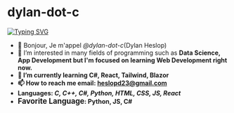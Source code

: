<h1>dylan-dot-c</h1>
<a href="https://git.io/typing-svg"><img src="https://readme-typing-svg.demolab.com?font=Love+Ya+Like+A+Sister&size=30&pause=600&background=FF070700&width=500&lines=I+like+to+Code+alot...;because+Coding+is+fun...;and+I+want+to+help+make+a+change." alt="Typing SVG" /></a>

- 👋 Bonjour, Je m'appel <i>@dylan-dot-c</i>(Dylan Heslop)
- 👀 I’m interested in many fields of programming such as <b>Data Science<b>, <b>App Development</b> but I'm focused on learning Web Development right now.
- 🌱 I’m currently learning C#, React, Tailwind, Blazor
- 📫 How to reach me email: <a href="mailto:heslopd23@gmail.com">heslopd23@gmail.com</a>
- <b>Languages:<b> <i>C, C++, C#, Python, HTML, CSS, JS, React</i>
- <big>Favorite Language</big>: Python, JS, C#
